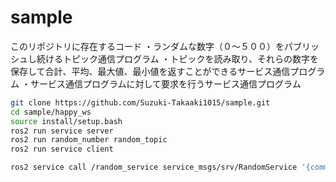 # sample

このリポジトリに存在するコード
・ランダムな数字（０〜５００）をパブリッシュし続けるトピック通信プログラム
・トピックを読み取り、それらの数字を保存して合計、平均、最大値、最小値を返すことができるサービス通信プログラム
・サービス通信プログラムに対して要求を行うサービス通信プログラム

```bash
git clone https://github.com/Suzuki-Takaaki1015/sample.git
cd sample/happy_ws
source install/setup.bash
ros2 run service server
ros2 run random_number random_topic
ros2 run service client

ros2 service call /random_service service_msgs/srv/RandomService '{command: "合計"}'